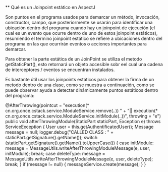 ** Qué es un Joinpoint estático en AspectJ

Son puntos en el programa usados para demarcar un método, invocación, constructor, campo, que posteriormente se usarán para identificar una ubicación dentro del programa cuando hay un joinpoint de ejecución (el cual es un evento que ocurre dentro de uno de estos joinpoint estáticos), resumiendo el termino joinpoint estático se refiere a ubicaciones dentro del programa en las que ocurrirán eventos o acciones importantes para demarcar.

Para obtener la parte estática de un JoinPoint se utiliza el metodo getStaticPart(), esto retornará un objeto accesible sobr eel cual una cadena de interceptores / eventos se encuentran instalados.

Es bastante útil usar los joinpoints estáticos para obtener la firma de un metodo dentro de una clase, como se muestra a continuación, como se puede observar ayuda a detectar dinámicamente puntos estáticos dentro del programa:

@AfterThrowing(pointcut = "execution(* cn.org.once.cstack.service.ModuleService.remove(..)) " +
    "|| execution(* cn.org.once.cstack.service.ModuleService.initModule(..))",
    throwing = "e")
public void afterThrowingModule(StaticPart staticPart,
                                Exception e)
    throws ServiceException {
    User user = this.getAuthentificatedUser();
    Message message = null;
    logger.debug("CALLED CLASS : " + staticPart.getSignature().getName());
    switch (staticPart.getSignature().getName().toUpperCase()) {
        case initModule:
            message = MessageUtils.writeAfterThrowingModuleMessage(e, user,
                initModule);
            break;
        case deleteType:
            message = MessageUtils.writeAfterThrowingModuleMessage(e, user,
                deleteType);
            break;
    }
    if (message != null) {
        messageService.create(message);
    }
}